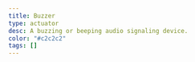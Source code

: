 ```yaml
---
title: Buzzer
type: actuator
desc: A buzzing or beeping audio signaling device.
color: "#c2c2c2"
tags: []
---
```

